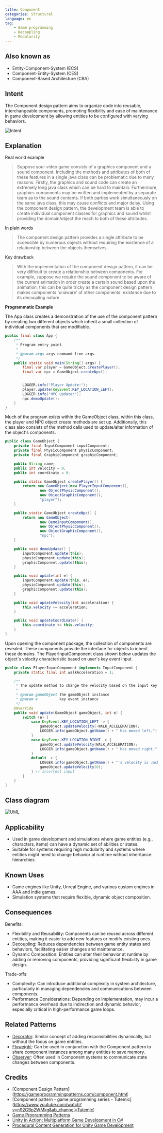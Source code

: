 ```yaml
---
title: Component
categories: Structural
language: en
tag:
    - Game programming
    - Decoupling
    - Modularity
---
```


## Also known as

* Entity-Component-System (ECS)
* Component-Entity-System (CES)
* Component-Based Architecture (CBA)

## Intent

The Component design pattern aims to organize code into reusable, interchangeable components, promoting flexibility and ease of maintenance in game development by allowing entities to be configured with varying behaviors.

![Intent](./etc/component.duplication.png "Component Design Pattern")

## Explanation

Real world example
> Suppose your video game consists of a graphics component and a sound component. Including the methods and attributes of both of these features in a single java class can be problematic due to many reasons. Firstly, the graphics and sound code can create an extremely long java class which can be hard to maintain. Furthermore, graphics components may be written and implemented by a separate team as to the sound contents. If both parties work simultaneously on the same java class, this may cause conflicts and major delay. Using the component design pattern, the development team is able to create individual component classes for graphics and sound whilst providing the domain/object the reach to both of these attributes.


In plain words
> The component design pattern provides a single attribute to be accessible by numerous objects without requiring the existence of a relationship between the objects themselves.

Key drawback
> With the implementation of the component design pattern, it can be very difficult to create a relationship between components. For example, suppose we require the sound component to be aware of the current animation in order create a certain sound based upon the animation; this can be quite tricky as the component design pattern makes components 'unaware' of other components' existence due to its decoupling nature.

**Programmatic Example**

The App class creates a demonstration of the use of the component pattern by creating two different objects which inherit a small collection of individual components that are modifiable.

```java
public final class App {
    /**
     * Program entry point.
     *
     * @param args args command line args.
     */
    public static void main(String[] args) {
        final var player = GameObject.createPlayer();
        final var npc = GameObject.createNpc();


        LOGGER.info("Player Update:");
        player.update(KeyEvent.KEY_LOCATION_LEFT);
        LOGGER.info("NPC Update:");
        npc.demoUpdate();
    }
}
```

Much of the program exists within the GameObject class, within this class, the player and NPC object create methods are set up. Additionally, this class also consists of the method calls used to update/alter information of the object's components.

```java
public class GameObject {
    private final InputComponent inputComponent;
    private final PhysicComponent physicComponent;
    private final GraphicComponent graphicComponent;

    public String name;
    public int velocity = 0;
    public int coordinate = 0;

    public static GameObject createPlayer() {
        return new GameObject(new PlayerInputComponent(),
                new ObjectPhysicComponent(),
                new ObjectGraphicComponent(),
                "player");
    }

    public static GameObject createNpc() {
        return new GameObject(
                new DemoInputComponent(),
                new ObjectPhysicComponent(),
                new ObjectGraphicComponent(),
                "npc");
    }

    public void demoUpdate() {
        inputComponent.update(this);
        physicComponent.update(this);
        graphicComponent.update(this);
    }

    public void update(int e) {
        inputComponent.update(this, e);
        physicComponent.update(this);
        graphicComponent.update(this);
    }

    public void updateVelocity(int acceleration) {
        this.velocity += acceleration;
    }

    public void updateCoordinate() {
        this.coordinate += this.velocity;
    }
}
```

Upon opening the component package, the collection of components are revealed. These components provide the interface for objects to inherit these domains. The PlayerInputComponent class shown below updates the object's velocity characteristic based on user's key event input.

```java
public class PlayerInputComponent implements InputComponent {
    private static final int walkAcceleration = 1;

    /**
     * The update method to change the velocity based on the input key event.
     *
     * @param gameObject the gameObject instance
     * @param e          key event instance
     */
    @Override
    public void update(GameObject gameObject, int e) {
        switch (e) {
            case KeyEvent.KEY_LOCATION_LEFT -> {
                gameObject.updateVelocity(-WALK_ACCELERATION);
                LOGGER.info(gameObject.getName() + " has moved left.");
            }
            case KeyEvent.KEY_LOCATION_RIGHT -> {
                gameObject.updateVelocity(WALK_ACCELERATION);
                LOGGER.info(gameObject.getName() + " has moved right.");
            }
            default -> {
                LOGGER.info(gameObject.getName() + "'s velocity is unchanged due to the invalid input");
                gameObject.updateVelocity(0);
            } // incorrect input
        }
    }
}
```

## Class diagram

![UML](./etc/component.uml.png "The UML for Component Design Pattern")

## Applicability

* Used in game development and simulations where game entities (e.g., characters, items) can have a dynamic set of abilities or states.
* Suitable for systems requiring high modularity and systems where entities might need to change behavior at runtime without inheritance hierarchies.

## Known Uses

* Game engines like Unity, Unreal Engine, and various custom engines in AAA and indie games.
* Simulation systems that require flexible, dynamic object composition.

## Consequences

Benefits:

* Flexibility and Reusability: Components can be reused across different entities, making it easier to add new features or modify existing ones.
* Decoupling: Reduces dependencies between game entity states and behaviors, facilitating easier changes and maintenance.
* Dynamic Composition: Entities can alter their behavior at runtime by adding or removing components, providing significant flexibility in game design.

Trade-offs:

* Complexity: Can introduce additional complexity in system architecture, particularly in managing dependencies and communications between components.
* Performance Considerations: Depending on implementation, may incur a performance overhead due to indirection and dynamic behavior, especially critical in high-performance game loops.

## Related Patterns

* [Decorator](https://java-design-patterns.com/patterns/decorator/): Similar concept of adding responsibilities dynamically, but without the focus on game entities.
* [Flyweight](https://java-design-patterns.com/patterns/flyweight/): Can be used in conjunction with the Component pattern to share component instances among many entities to save memory.
* [Observer](https://java-design-patterns.com/patterns/observer/): Often used in Component systems to communicate state changes between components.

## Credits

* [Component Design Pattern] (https://gameprogrammingpatterns.com/component.html)
* [Component pattern - game programming series - Tutemic] (https://www.youtube.com/watch?v=n92GBp2WMkg&ab_channel=Tutemic)
* [Game Programming Patterns](https://amzn.to/4cDRWhV)
* [Unity in Action: Multiplatform Game Development in C#](https://amzn.to/3THO6vw)
* [Procedural Content Generation for Unity Game Development](https://amzn.to/3vBKCTp)
